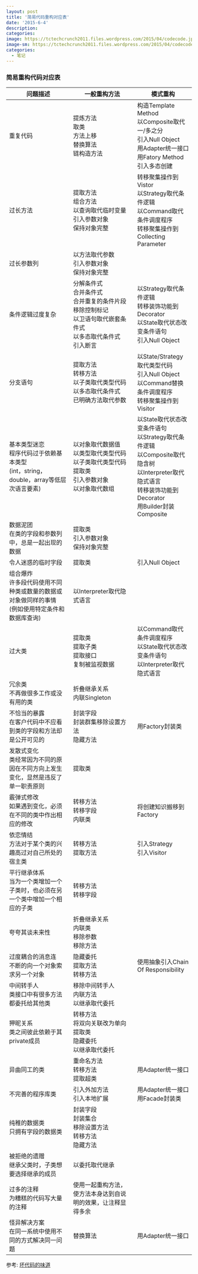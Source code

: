 ```yaml
---
layout: post
title: '简易代码重构对应表'
date: '2015-6-4'
description:
categories:
image: https://tctechcrunch2011.files.wordpress.com/2015/04/codecode.jpg?w=1288
image-sm: https://tctechcrunch2011.files.wordpress.com/2015/04/codecode.jpg?w=738
categories:
  - 笔记
---
```


### 简易重构代码对应表

<table>
<thead>
<tr>
<th>问题描述</th>
<th>一般重构方法</th>
<th>模式重构</th>
</tr>
</thead>
<tbody>
<tr>
<td>重复代码</td>
<td>提炼方法<br> 取类<br> 方法上移<br> 替换算法<br> 链构造方法</td>
<td>构造Template Method<br> 以Composite取代一/多之分<br> 引入Null Object<br> 用Adapter统一接口<br>用Fatory Method引入多态创建</td>
</tr>
<tr>
<td>过长方法</td>
<td>提取方法 <br>组合方法<br>以查询取代临时变量<br> 引入参数对象 <br>保持对象完整</td>
<td>转移聚集操作到Vistor <br> 以Strategy取代条件逻辑 <br>以Command取代条件调度程序 <br>转移聚集操作到Collecting Parameter</td>
</tr>
<tr>
<td>过长参数列</td>
<td>以方法取代参数<br> 引入参数对象 <br>保持对象完整</td>
<td></td>
</tr>
<tr>
<td>条件逻辑过度复杂</td>
<td>分解条件式<br> 合并条件式<br> 合并重复的条件片段<br> 移除控制标记 <br>以卫语句取代嵌套条件式 <br>以多态取代条件式 <br>引入断言</td>
<td>以Strategy取代条件逻辑<br>转移装饰功能到Decorator<br>以State取代状态改变条件语句<br>引入Null Object</td>
</tr>
<tr>
<td>分支语句</td>
<td>提取方法 <br>转移方法<br> 以子类取代类型代码<br> 以多态取代条件式 <br>已明确方法取代参数</td>
<td>以State/Strategy取代类型代码<br>引入Null Object<br>以Command替换条件调度程序<br>转移聚集操作到Visitor</td>
</tr>
<tr>
<td>基本类型迷恋<br>程序代码过于依赖基本类型<br>(int，string，double，array等低层次语言要素)</td>
<td>以对象取代数据值<br>以类型取代类型代码<br>以子类取代类型代码<br>提取类<br>引入参数对象<br>以对象取代数组<br></td>
<td>以State取代状态改变条件语句<br>以Strategy取代条件逻辑<br>以Composite取代隐含树<br>以Interpreter取代隐式语言<br>转移装饰功能到Decorator<br>用Builder封装Composite<br></td>
</tr>
<tr>
<td>数据泥团<br>在类的字段和参数列中，总是一起出现的数据</td>
<td>提取类<br>引入参数对象<br>保持对象完整</td>
<td></td>
</tr>
<tr>
<td>令人迷惑的临时字段</td>
<td>提取类</td>
<td>引入Null Object</td>
</tr>
<tr>
<td>组合爆炸<br>许多段代码使用不同种类或数量的数据或对象做同样的事情<br>(例如使用特定条件和数据库查询)</td>
<td>以Interpreter取代隐式语言</td>
</tr>
<tr>
<td>过大类</td>
<td>提取类<br>提取子类<br>提取接口<br>复制被监视数据</td>
<td>以Command取代条件调度程序<br>以State取代状态改变条件语句<br>以Interpreter取代隐式语言</td>
</tr>
<tr>
<td>冗余类<br>不再做很多工作或没有用的类</td>
<td>折叠继承关系<br>内联Singleton</td>
<td></td>
</tr>
<tr>
<td>不恰当的暴露<br>在客户代码中不应看到类的字段和方法却是公开可见的</td>
<td>封装字段<br>封装群集移除设置方法<br>隐藏方法</td>
<td>用Factory封装类</td>
</tr>
<tr>
<td>发散式变化<br>类经常因为不同的原因在不同方向上发生变化，显然是违反了单一职责原则</td>
<td>提取类</td>
<td></td>
</tr>
<tr>
<td>霰弹式修改<br>如果遇到变化，必须在不同的类中作出相应的修改</td>
<td>转移方法<br>转移字段<br>内联类</td>
<td>将创建知识搬移到Factory</td>
</tr>
<tr>
<td>依恋情结<br>方法对于某个类的兴趣高过对自己所处的宿主类</td>
<td>转移方法<br>提取方法</td>
<td>引入Strategy<br>引入Visitor</td>
</tr>
<tr>
<td>平行继承体系<br>当为一个类增加一个子类时，也必须在另一个类中增加一个相应的子类</td>
<td>转移方法<br>转移字段</td>
<td></td>
</tr>
<tr>
<td>夸夸其谈未来性</td>
<td>折叠继承关系<br>内联类<br>移除参数<br>移除方法</td>
<td></td>
</tr>
<tr>
<td>过度耦合的消息连<br>不断的向一个对象索求另一个对象</td>
<td>隐藏委托<br>提取方法<br>转移方法</td>
<td>使用抽象引入Chain Of Responsibility</td>
</tr>
<tr>
<td>中间转手人<br>类接口中有很多方法都委托给其他类</td>
<td>移除中间转手人<br>内联方法<br>以继承取代委托</td>
<td></td>
</tr>
<tr>
<td>狎昵关系<br>类之间彼此依赖于其private成员</td>
<td>转移方法<br>将双向关联改为单向<br>提取类<br>隐藏委托<br>以继承取代委托</td>
<td></td>
</tr>
<tr>
<td>异曲同工的类</td>
<td>重命名方法<br>转移方法<br>提取超类</td>
<td>用Adapter统一接口</td>
</tr>
<tr>
<td>不完善的程序库类</td>
<td>引入外加方法<br>引入本地扩展</td>
<td>用Adapter统一接口<br>用Facade封装类</td>
</tr>
<tr>
<td>纯稚的数据类<br>只拥有字段的数据类</td>
<td>封装字段<br>封装集合<br>移除设置方法<br>转移方法<br>隐藏方法</td>
<td></td>
</tr>
<tr>
<td>被拒绝的遗赠<br>继承父类时，子类想要选择继承的成员</td>
<td>以委托取代继承</td>
<td></td>
</tr>
<tr>
<td>过多的注释<br>为糟糕的代码写大量的注释</td>
<td>使用一起重构方法，使方法本身达到自说明的效果，让注释显得多余</td>
<td></td>
</tr>
<tr>
<td>怪异解决方案<br>在同一系统中使用不同的方式解决同一问题</td>
<td>替换算法</td>
<td>用Adapter统一接口</td>
</tr>
</tbody>
</table>


参考:
[坏代码的味道](http://www.cnblogs.com/mywolrd/archive/2012/04/24/2467395.html)
